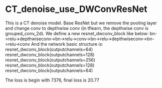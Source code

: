 # CT_denoise_use_DWConvResNet

This is a CT denoise model.
Base ResNet but we remove the pooling layer and change conv to depthwise conv
(in tflearn, the depthwise conv is grouped_conv_2d).
We define a new resnet_dwconv_block like below:
      bn->relu->depthwiseconv->bn->relu->conv->bn->relu->depthwiseconv->bn->relu->conv
And the network basic structure is:
       resnet_dwconv_block(outputchannels=64)
       resnet_dwconv_block(outputchannels=128)
       resnet_dwconv_block(outputchannels=256)
       resnet_dwconv_block(outputchannels=128)
       resnet_dwconv_block(outputchannels=64)

The loss is begin with 7376, final loss is 20.77

